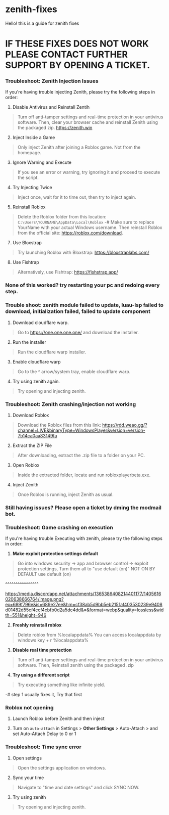 # zenith-fixes
Hello! this is a guide for zenith fixes
# IF THESE FIXES DOES NOT WORK PLEASE CONTACT FURTHER SUPPORT BY OPENING A TICKET.


### Troubleshoot: Zenith Injection Issues

If you're having trouble injecting Zenith, please try the following steps in order:

1. Disable Antivirus and Reinstall Zentih
> Turn off anti-tamper settings and real-time protection in your antivirus software.
> Then, clear your browser cache and reinstall Zenith using the packaged zip. <https://zenith.win>

2. Inject Inside a Game
> Only inject Zenith after joining a Roblox game. Not from the homepage.

3. Ignore Warning and Execute
> If you see an error or warning, try ignoring it and proceed to execute the script.

4. Try Injecting Twice
> Inject once, wait for it to time out, then try to inject again.

5. Reinstall Roblox
> Delete the Roblox folder from this location: `C:\Users\YOURNAME\AppData\Local\Roblox`
> -# Make sure to replace YourName with your actual Windows username.
> Then reinstall Roblox from the official site: <https://roblox.com/download>.

7. Use Bloxstrap
> Try launching Roblox with Bloxstrap: <https://bloxstraplabs.com/>

8. Use Fishtrap
> Alternatively, use Fishtrap: <https://fishstrap.app/>

### None of this worked? try restarting your pc and redoing every step.

### Trouble shoot: zenith module failed to update, luau-lsp failed to download, initialization failed, failed to update component

1. Download cloudflare warp.
> Go to https://one.one.one.one/ and download the installer.

2. Run the installer
> Run the cloudflare warp installer.

3. Enable cloudflare warp
> Go to the ^ arrow/system tray, enable cloudflare warp.

4. Try using zenith again.
> Try opening and injecting zenith.



### Troubleshoot: Zenith crashing/injection not working

1. Download Roblox
> Download the Roblox files from this link:
https://rdd.weao.gg/?channel=LIVE&binaryType=WindowsPlayer&version=version-7b14ca0aa83149fa

2. Extract the ZIP File
> After downloading, extract the .zip file to a folder on your PC.

3. Open Roblox
> Inside the extracted folder, locate and run robloxplayerbeta.exe.

4. Inject Zenith
> Once Roblox is running, inject Zenith as usual.

### Still having issues? Please open a ticket by dming the modmail bot.


### Troubleshoot: Game crashing on execution
If you're having trouble Executing with zenith, please try the following steps in order:

1. **Make exploit protection settings default**
> Go into windows security -> app and browser control -> exploit protection settings, Turn them all to "use default (on)"
NOT ON BY DEFAULT 
use default (on)

^^^^^^^^^^^^^^^^

https://media.discordapp.net/attachments/1365386408214401177/1405616020638666764/image.png?ex=689f796e&is=689e27ee&hm=cf38ab5d9bb5eb2151af403530239e9408d01482d55cf4ccf4cbfb0d2a5dc4dd&=&format=webp&quality=lossless&width=551&height=946

2. **Freshly reinstall roblox**
> Delete roblox from %localappdata% You can access localappdata by windows key + r %localappdata%

3. **Disable real time protection**
> Turn off anti-tamper settings and real-time protection in your antivirus software.
> Then, Reinstall zenith using the packaged .zip

4. **Try using a different script**
> Try executing something like infinite yield.

-# step 1 usually fixes it, Try that first



### Roblox not opening

1. Launch Roblox before Zenith and then inject

2. Turn on `auto-attach` in Settings > **Other Settings** > Auto-Attach > and set Auto-Attach Delay to 0 or 1


### Troubleshoot: Time sync error


1. Open settings
> Open the settings application on windows.


2. Sync your time
> Navigate to "time and date settings" and click SYNC NOW.


3. Try using zenith
> Try opening and injecting zenith.





